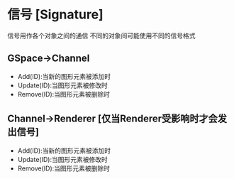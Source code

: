 # 信号 [Signature]
信号用作各个对象之间的通信
不同的对象间可能使用不同的信号格式

## GSpace->Channel
+ Add(ID):当新的图形元素被添加时
+ Update(ID):当图形元素被修改时
+ Remove(ID):当图形元素被删除时

## Channel->Renderer [仅当Renderer受影响时才会发出信号]
+ Add(ID):当新的图形元素被添加时
+ Update(ID):当图形元素被修改时
+ Remove(ID):当图形元素被删除时